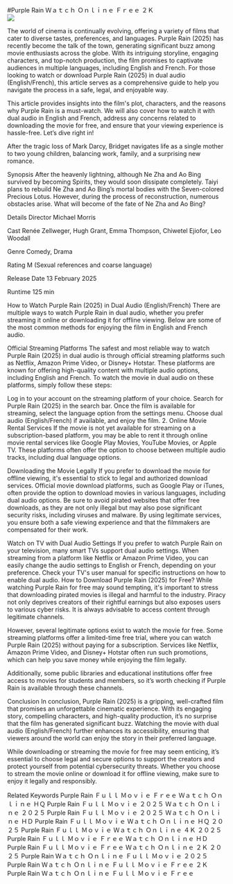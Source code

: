 #Purple Rain Ｗａｔｃｈ Ｏｎｌｉｎｅ Ｆｒｅｅ ２Ｋ  
[![](https://i.imgur.com/qSNzIqt.png)](https://movie.rssnews.media/tQiqrlq.php)  
  
The world of cinema is continually evolving, offering a variety of films that cater to diverse tastes, preferences, and languages. Purple Rain (2025) has recently become the talk of the town, generating significant buzz among movie enthusiasts across the globe. With its intriguing storyline, engaging characters, and top-notch production, the film promises to captivate audiences in multiple languages, including English and French. For those looking to watch or download Purple Rain (2025) in dual audio (English/French), this article serves as a comprehensive guide to help you navigate the process in a safe, legal, and enjoyable way.

This article provides insights into the film's plot, characters, and the reasons why Purple Rain is a must-watch. We will also cover how to watch it with dual audio in English and French, address any concerns related to downloading the movie for free, and ensure that your viewing experience is hassle-free. Let’s dive right in!

After the tragic loss of Mark Darcy, Bridget navigates life as a single mother to two young children, balancing work, family, and a surprising new romance.

Synopsis
After the heavenly lightning, although Ne Zha and Ao Bing survived by becoming Spirits, they would soon dissipate completely. Taiyi plans to rebuild Ne Zha and Ao Bing’s mortal bodies with the Seven-colored Precious Lotus. However, during the process of reconstruction, numerous obstacles arise. What will become of the fate of Ne Zha and Ao Bing?

Details
Director Michael Morris

Cast Renée Zellweger, Hugh Grant, Emma Thompson, Chiwetel Ejiofor, Leo Woodall

Genre Comedy, Drama

Rating M (Sexual references and coarse language)

Release Date 13 February 2025

Runtime 125 min

How to Watch Purple Rain (2025) in Dual Audio (English/French)
There are multiple ways to watch Purple Rain in dual audio, whether you prefer streaming it online or downloading it for offline viewing. Below are some of the most common methods for enjoying the film in English and French audio.

Official Streaming Platforms The safest and most reliable way to watch Purple Rain (2025) in dual audio is through official streaming platforms such as Netflix, Amazon Prime Video, or Disney+ Hotstar. These platforms are known for offering high-quality content with multiple audio options, including English and French.
To watch the movie in dual audio on these platforms, simply follow these steps:

Log in to your account on the streaming platform of your choice. Search for Purple Rain (2025) in the search bar. Once the film is available for streaming, select the language option from the settings menu. Choose dual audio (English/French) if available, and enjoy the film. 2. Online Movie Rental Services If the movie is not yet available for streaming on a subscription-based platform, you may be able to rent it through online movie rental services like Google Play Movies, YouTube Movies, or Apple TV. These platforms often offer the option to choose between multiple audio tracks, including dual language options.

Downloading the Movie Legally If you prefer to download the movie for offline viewing, it's essential to stick to legal and authorized download services. Official movie download platforms, such as Google Play or iTunes, often provide the option to download movies in various languages, including dual audio options.
Be sure to avoid pirated websites that offer free downloads, as they are not only illegal but may also pose significant security risks, including viruses and malware. By using legitimate services, you ensure both a safe viewing experience and that the filmmakers are compensated for their work.

Watch on TV with Dual Audio Settings If you prefer to watch Purple Rain on your television, many smart TVs support dual audio settings. When streaming from a platform like Netflix or Amazon Prime Video, you can easily change the audio settings to English or French, depending on your preference. Check your TV's user manual for specific instructions on how to enable dual audio.
How to Download Purple Rain (2025) for Free?
While watching Purple Rain for free may sound tempting, it's important to stress that downloading pirated movies is illegal and harmful to the industry. Piracy not only deprives creators of their rightful earnings but also exposes users to various cyber risks. It is always advisable to access content through legitimate channels.

However, several legitimate options exist to watch the movie for free. Some streaming platforms offer a limited-time free trial, where you can watch Purple Rain (2025) without paying for a subscription. Services like Netflix, Amazon Prime Video, and Disney+ Hotstar often run such promotions, which can help you save money while enjoying the film legally.

Additionally, some public libraries and educational institutions offer free access to movies for students and members, so it’s worth checking if Purple Rain is available through these channels.

Conclusion
In conclusion, Purple Rain (2025) is a gripping, well-crafted film that promises an unforgettable cinematic experience. With its engaging story, compelling characters, and high-quality production, it’s no surprise that the film has generated significant buzz. Watching the movie with dual audio (English/French) further enhances its accessibility, ensuring that viewers around the world can enjoy the story in their preferred language.

While downloading or streaming the movie for free may seem enticing, it’s essential to choose legal and secure options to support the creators and protect yourself from potential cybersecurity threats. Whether you choose to stream the movie online or download it for offline viewing, make sure to enjoy it legally and responsibly.

Related Keywords
Purple Rain Ｆｕｌｌ Ｍｏｖｉｅ Ｆｒｅｅ Ｗａｔｃｈ Ｏｎｌｉｎｅ ＨＱ
Purple Rain Ｆｕｌｌ Ｍｏｖｉｅ ２０２５ Ｗａｔｃｈ Ｏｎｌｉｎｅ ２０２５
Purple Rain Ｆｕｌｌ Ｍｏｖｉｅ ２０２５ Ｗａｔｃｈ Ｏｎｌｉｎｅ ＨＤ
Purple Rain Ｆｕｌｌ Ｍｏｖｉｅ Ｗａｔｃｈ Ｏｎｌｉｎｅ ＨＱ ２０２５
Purple Rain Ｆｕｌｌ Ｍｏｖｉｅ Ｗａｔｃｈ Ｏｎｌｉｎｅ ４Ｋ ２０２５
Purple Rain Ｆｕｌｌ Ｍｏｖｉｅ Ｆｒｅｅ Ｗａｔｃｈ Ｏｎｌｉｎｅ ＨＤ
Purple Rain Ｆｕｌｌ Ｍｏｖｉｅ Ｆｒｅｅ Ｗａｔｃｈ Ｏｎｌｉｎｅ ２Ｋ ２０２５
Purple Rain Ｗａｔｃｈ Ｏｎｌｉｎｅ Ｆｕｌｌ Ｍｏｖｉｅ ２０２５
Purple Rain Ｗａｔｃｈ Ｏｎｌｉｎｅ Ｆｕｌｌ Ｍｏｖｉｅ Ｆｒｅｅ ２Ｋ
Purple Rain Ｗａｔｃｈ Ｏｎｌｉｎｅ Ｆｕｌｌ Ｍｏｖｉｅ Ｆｒｅｅ
